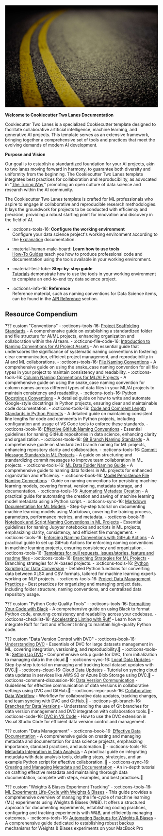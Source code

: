 ![](assets/logo-gh-02.jpeg)

**Welcome to Cookiecutter Two Lanes Documentation**

Cookiecutter Two Lanes is a specialized Cookiecutter template designed to
facilitate collaborative artificial intelligence, machine learning, and
generative AI projects. This template serves as an extensive framework,
bringing together a comprehensive set of tools and practices that meet
the evolving demands of modern AI development.

**Purpose and Vision**

Our goal is to establish a standardized foundation for your AI
projects, akin to two lanes moving forward in harmony, to guarantee
both diversity and uniformity from the beginning. The Cookiecutter Two
Lanes template integrates best practices for collaboration and
reproducibility, as advocated in "[The Turing
Way](https://the-turing-way.netlify.app/index.html)," promoting an open
culture of data science and research within the AI community.

The Cookiecutter Two Lanes template is crafted for ML professionals who
aspire to engage in collaborative and reproducible research
methodologies. It lays the groundwork for projects to be conducted with
efficiency and precision, providing a robust starting point for
innovation and discovery in the field of AI.

<!--
The documentation follows the best practice for project documentation as
described by Daniele Procida in the [Diátaxis documentation
framework](https://diataxis.fr/).
-->

<div class="grid cards" markdown>

- :octicons-tools-16: **Configure the working environment**  
  Configure your data science project's working environment according to the [Explanation](explanation/toc-explanation.md) documentation.

- :material-human-male-board: **Learn how to use tools**  
  [How-To Guides](how-to-guides/toc-how-to-guides.md) teach you how to produce professional code and documentation using the tools available in your working environment.

- :material-test-tube: **Step-by-step guide**  
  [Tutorials](tutorials/toc-tutorials.md) demonstrate how to use the tools in your working environment to complete an end-to-end toy data science project.

- :octicons-info-16: **Reference**  
  Reference material, such as naming conventions for Data Science items, can be found in the [API Reference](api-reference/toc-api-reference.md) section.

</div>

## Resource Compendium

??? custom "Conventions"
    - :octicons-tools-16: [Project Scaffolding Standards](how-to-guides/project-scaffolding-standards.md) - A comprehensive guide on establishing a standardized folder and file structure for AI/ML projects, enhancing organization and collaboration within the AI team.
    - :octicons-file-code-16: [Introduction to Naming Conventions for AI Project Assets](explanation/naming-conventions.md) - An essential guide that underscores the significance of systematic naming conventions in fostering clear communication, efficient project management, and reproducibility in AI and ML collaborations.
    -	:octicons-tools-16: [File Naming Conventions](how-to-guides/file-naming-conventions.md) - A comprehensive guide on using the snake_case naming convention for all file types in your project to maintain consistency and readability.
    - :octicons-tools-16: [Column Naming Conventions for ML/AI Projects](how-to-guides/column-naming-conventions.md) - A comprehensive guide on using the snake_case naming convention for column names across different types of data files in your ML/AI projects to maintain consistency and readability.
    - :octicons-tools-16: [Python Docstrings Conventions](how-to-guides/python-docstrings-conventions.md) - A detailed guide on how to write and automate Google-style docstrings in Python projects, ensuring clear and maintainable code documentation.
    - :octicons-tools-16: [Code and Comment Length Standards in Python Projects](how-to-guides/python-line-lenght-standards.md) - A detailed guide on maintaining consistent line lengths for code and comments in Python projects, including configuration and usage of VS Code tools to enforce these standards.
    - :octicons-book-16: [Effective GitHub Naming Conventions](explanation/github-naming-conventions.md) - Essential guidelines for naming GitHub repositories in data science, enhancing clarity and organization.
    - :octicons-tools-16: [Git Branch Naming Standards](how-to-guides/git-branch-naming-standards.md) - A comprehensive guide on standardized branch naming for ML projects, enhancing repository clarity and collaboration.
    - :octicons-tools-16: [Commit Message Standards in ML Projects](how-to-guides/commit-message-standards-ml.md) - A guide on structuring and standardizing commit messages to improve team collaboration in ML projects.
    - :octicons-tools-16: [ML Data Folder Naming Guide](how-to-guides/ml-data-folder-naming.md) - A comprehensive guide to naming data folders in ML projects for enhanced organization and efficiency.
    - :octicons-book-16: [Model Persistence File Naming Conventions](explanation/model-persistence-naming-conventions.md) - Guide on naming conventions for persisting machine learning models, covering format, versioning, metadata storage, and documentation.
    - :octicons-tools-16: [Automating Metadata Creation](how-to-guides/machine-learning-metadata-automation.md) - A practical guide for automating the creation and saving of machine learning model metadata using a Python script.
    - :octicons-sync-16: [Markdown Documentation for ML Models](tutorials/markdown-ml-model-documentation.md) - Step-by-step tutorial on documenting machine learning models using Markdown, covering the training process, parameters, performance metrics, and metadata.
    - :octicons-book-16: [Notebook and Script Naming Conventions in ML Projects](explanation/ml-naming-conventions.md) - Essential guidelines for naming Jupyter notebooks and scripts in ML projects, emphasizing clarity, consistency, and efficient file management.
    - :octicons-tools-16: [Enforcing Naming Conventions with GitHub Actions](how-to-guides/github-actions-naming-convention.md) - A practical guide to set up GitHub Actions for enforcing naming conventions in machine learning projects, ensuring consistency and organization.
    - :octicons-tools-16: [Templates for pull requests, issues/stories, feature and readme files](how-to-guides/templates.md)
    - :octicons-tools-16: [Branching Strategies for ML Projects](how-to-guides/branching-strategy.md) - Branching strategies for AI-based projects.
    - :octicons-tools-16: [Python Scripting for Data Conversion](how-to-guides/data-conversion-from-xlsx-to-csv.md) - Detailed Python functions for converting data between XLSX and CSV formats, tailored for machine learning experts working on NLP projects.
    - :octicons-tools-16: [Project Data Management Practices](how-to-guides/data_management_practices.md) - Best practices for organizing and managing project data, including folder structure, naming conventions, and centralized data repository usage.

??? custom "Python Code Quality Tools"
    - :octicons-tools-16: [Formatting Your Code with Black](tutorials/black-formatter.md) - A comprehensive guide on using Black to format Python code, ensuring consistency and readability across your codebase.
    - :octicons-checklist-16: [Accelerating Linting with Ruff](tutorials/ruff-linter.md) - Learn how to integrate Ruff for fast and efficient linting to maintain high-quality Python code.

??? custom "Data Version Control with DVC"
    - :octicons-book-16: [Understanding DVC](explanation/dvc-understanding-dvs.md) - Essentials of DVC for large datasets management in ML, covering integration, versioning, and reproducibility.:construction:
    - :octicons-tools-16: [Setting Up DVC](how-to-guides/dvc-set-up.md) - Comprehensive setup guide for DVC, from initialization to managing data in the cloud.:construction:
    - :octicons-sync-16: [Local Data Updates](tutorials/dvc-local.md) - Step-by-step tutorial on managing and tracking local dataset updates with DVC.:construction:
    - :octicons-cloud-16: [Cloud Data Updates](tutorials/dvc-cloud.md) - Tutorial on syncing cloud data updates in services like AWS S3 or Azure Blob Storage using DVC.:construction:
    - :octicons-comment-discussion-16: [Data Version Communication](how-to-guides/dvc-communication.md) - Guidelines for effective communication of data versions in collaborative settings using DVC and GitHub.:construction:
    - :octicons-repo-push-16: [Collaborative Data Workflow](tutorials/dvc-collaboration.md) - Workflow for collaborative data updates, tracking changes, and team syncing with DVC and GitHub.:construction:
    - :octicons-git-branch-16: [Branches for Data Versions](explanation/dvc-git-branches.md) - Understanding the use of Git branches for data version management and DVC integration with collaboration tools.:construction:
    - :octicons-code-16: [DVC in VS Code](how-to-guides/dvc-vscode-extension.md) - How to use the DVC extension in Visual Studio Code for efficient data version control and management.

??? custom "Data Management"
    - :octicons-book-16: [Effective Data Documentation](explanation/effective-data-documentation.md) - A comprehensive guide on creating and managing metadata and documentation for data science projects, emphasizing importance, standard practices, and automation.:construction:
    - :octicons-tools-16: [Metadata Integration in Data
    Analysis](how-to-guides/metadata-integration-data-analysis.md) - A
    practical guide on integrating metadata with data analysis tools,
    detailing steps, strategies, and an example Python script for
    effective collaboration. :construction:
    - :octicons-sync-16: [Creating and Managing Metadata and Documentation](tutorials/creating-managing-metadata-documentation.md) - An in-depth tutorial on crafting effective metadata and maintaining thorough data documentation, complete with steps, examples, and best practices.:construction:

??? custom "Weights & Biases Experiment Tracking"
    - :octicons-tools-16: [ML Experiments Life-Cycle with Weights & Biases](how-to-guides/wandb-experiment-tracking-rag.md) - This guide provides a comprehensive overview of managing the life-cycle of machine learning (ML) experiments using Weights & Biases (W&B). It offers a structured approach for documenting experiments, establishing coding practices, configuring and tracking experiments with W&B, and efficiently managing outcomes.
    - :octicons-tools-16: [Automating Backups for Weights & Biases](how-to-guides/automating-wandb-backups.md) - A comprehensive guide dedicated to establishing robust backup mechanisms for Weights & Biases experiments on your MacBook Pro
<!--
## Data Version Control (DVC) Documentation Index

Explore the various aspects of DVC with our tailored documentation, easily accessible through the following sections:

- :octicons-book-16: [Understanding DVC](explanation/dvc-understanding-dvs.md) - Essentials of DVC for large datasets management in ML, covering integration, versioning, and reproducibility.
- :octicons-tools-16: [Setting Up DVC](how-to-guides/dvc-set-up.md) - Comprehensive setup guide for DVC, from initialization to managing data in the cloud.
- :octicons-sync-16: [Local Data Updates](tutorials/dvc-local.md) - Step-by-step tutorial on managing and tracking local dataset updates with DVC.
- :octicons-cloud-16: [Cloud Data Updates](tutorials/dvc-cloud.md) - Tutorial on syncing cloud data updates in services like AWS S3 or Azure Blob Storage using DVC.
- :octicons-comment-discussion-16: [Data Version Communication](how-to-guides/dvc-communication.md) - Guidelines for effective communication of data versions in collaborative settings using DVC and GitHub.
- :octicons-repo-push-16: [Collaborative Data Workflow](tutorials/dvc-collaboration.md) - Workflow for collaborative data updates, tracking changes, and team syncing with DVC and GitHub.
- :octicons-git-branch-16: [Branches for Data Versions](explanation/dvc-git-branches.md) - Understanding the use of Git branches for data version management and DVC integration with collaboration tools.
- :octicons-code-16: [DVC in VS Code](how-to-guides/dvc-vscode-extension.md) - How to use the DVC extension in Visual Studio Code for efficient data version control and management.
-->